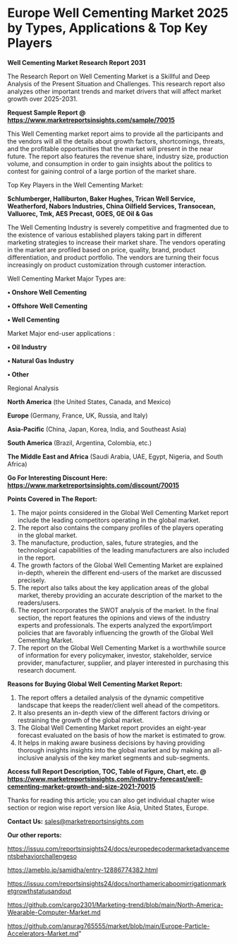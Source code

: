 # Europe Well Cementing Market 2025 by Types, Applications & Top Key Players

<strong>Well Cementing Market Research Report 2031</strong>

The Research Report on Well Cementing Market is a Skillful and Deep Analysis of the Present Situation and Challenges. This research report also analyzes other important trends and market drivers that will affect market growth over 2025-2031.

<strong>Request Sample Report @ <a href=https://www.marketreportsinsights.com/sample/70015>https://www.marketreportsinsights.com/sample/70015</a></strong>

This Well Cementing market report aims to provide all the participants and the vendors will all the details about growth factors, shortcomings, threats, and the profitable opportunities that the market will present in the near future. The report also features the revenue share, industry size, production volume, and consumption in order to gain insights about the politics to contest for gaining control of a large portion of the market share.

Top Key Players in the Well Cementing Market:

<strong>Schlumberger, Halliburton, Baker Hughes, Trican Well Service, Weatherford, Nabors Industries, China Oilfield Services, Transocean, Valluorec, Tmk, AES Precast, GOES, GE Oil & Gas</strong>

The Well Cementing Industry is severely competitive and fragmented due to the existence of various established players taking part in different marketing strategies to increase their market share. The vendors operating in the market are profiled based on price, quality, brand, product differentiation, and product portfolio. The vendors are turning their focus increasingly on product customization through customer interaction.

Well Cementing Market Major Types are:

<strong>• Onshore Well Cementing

• Offshore Well Cementing

• Well Cementing</strong>

Market Major end-user applications :

<strong>• Oil Industry

• Natural Gas Industry

• Other</strong>

Regional Analysis

</u><strong><b>North America</b></strong> (the United States, Canada, and Mexico)

<strong><b>Europe </b></strong>(Germany, France, UK, Russia, and Italy)

<strong><b>Asia-Pacific</b></strong> (China, Japan, Korea, India, and Southeast Asia)

<strong><b>South America</b></strong> (Brazil, Argentina, Colombia, etc.)

<strong><b>The Middle East and Africa</b></strong> (Saudi Arabia, UAE, Egypt, Nigeria, and South Africa)

<strong>Go For Interesting Discount Here: <a href=https://www.marketreportsinsights.com/discount/70015>https://www.marketreportsinsights.com/discount/70015</a></strong>

<strong>Points Covered in The Report:</strong>
<ol>
  <li>The major points considered in the Global Well Cementing Market report include the leading competitors operating in the global market.</li>
  <li>The report also contains the company profiles of the players operating in the global market.</li>
  <li>The manufacture, production, sales, future strategies, and the technological capabilities of the leading manufacturers are also included in the report.</li>
  <li>The growth factors of the Global Well Cementing Market are explained in-depth, wherein the different end-users of the market are discussed precisely.</li>
  <li>The report also talks about the key application areas of the global market, thereby providing an accurate description of the market to the readers/users.</li>
  <li>The report incorporates the SWOT analysis of the market. In the final section, the report features the opinions and views of the industry experts and professionals. The experts analyzed the export/import policies that are favorably influencing the growth of the Global Well Cementing Market.</li>
  <li>The report on the Global Well Cementing Market is a worthwhile source of information for every policymaker, investor, stakeholder, service provider, manufacturer, supplier, and player interested in purchasing this research document.</li>
</ol>
<strong>Reasons for Buying Global Well Cementing Market Report:</strong>

<ol>
  <li>The report offers a detailed analysis of the dynamic competitive landscape that keeps the reader/client well ahead of the competitors.</li>
  <li>It also presents an in-depth view of the different factors driving or restraining the growth of the global market.</li>
  <li>The Global Well Cementing Market report provides an eight-year forecast evaluated on the basis of how the market is estimated to grow.</li>
  <li>It helps in making aware business decisions by having providing thorough insights insights into the global market and by making an all-inclusive analysis of the key market segments and sub-segments.</li>
</ol>
<strong>Access full Report Description, TOC, Table of Figure, Chart, etc. @ <a href=https://www.marketreportsinsights.com/industry-forecast/well-cementing-market-growth-and-size-2021-70015>https://www.marketreportsinsights.com/industry-forecast/well-cementing-market-growth-and-size-2021-70015</a></strong>


Thanks for reading this article; you can also get individual chapter wise section or region wise report version like Asia, United States, Europe.

<strong>Contact Us:</strong>
sales@marketreportsinsights.com

<strong>Our other reports:</strong>

<a href=https://issuu.com/reportsinsights24/docs/europedecodermarketadvancementsbehaviorchallengeso>https://issuu.com/reportsinsights24/docs/europedecodermarketadvancementsbehaviorchallengeso</a>

<a href=https://ameblo.jp/samidha/entry-12886774382.html>https://ameblo.jp/samidha/entry-12886774382.html</a>

<a href=https://issuu.com/reportsinsights24/docs/northamericaboomirrigationmarketgrowthstatusandout>https://issuu.com/reportsinsights24/docs/northamericaboomirrigationmarketgrowthstatusandout</a>

<a href=https://github.com/cargo2301/Marketing-trend/blob/main/North-America-Wearable-Computer-Market.md>https://github.com/cargo2301/Marketing-trend/blob/main/North-America-Wearable-Computer-Market.md</a>

<a href=https://github.com/anurag765555/market/blob/main/Europe-Particle-Accelerators-Market.md>https://github.com/anurag765555/market/blob/main/Europe-Particle-Accelerators-Market.md</a>"
